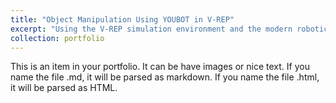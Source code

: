 ```yaml
---
title: "Object Manipulation Using YOUBOT in V-REP"
excerpt: "Using the V-REP simulation environment and the modern robotics python library, I was able to implement a PI feedforward controller for a 4 wheel mobile robot with a 5 dof arm to complete an object manipulatin task.<br/><img src='/images/object_manipulation.gif'>"
collection: portfolio
---
```


This is an item in your portfolio. It can be have images or nice text. If you name the file .md, it will be parsed as markdown. If you name the file .html, it will be parsed as HTML. 
